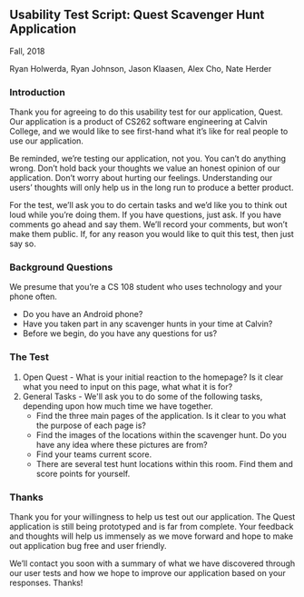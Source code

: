 ## Usability Test Script: **Quest Scavenger Hunt Application**
Fall, 2018

Ryan Holwerda, Ryan Johnson, Jason Klaasen, Alex Cho, Nate Herder

### Introduction
Thank you for agreeing to do this usability test for our application, Quest.  Our application is a product of CS262 software engineering at Calvin College, and we would like to see first-hand what it’s like for real people to use our application.

Be reminded, we’re testing our application, not you.  You can’t do anything wrong.  Don’t hold back your thoughts we value an honest opinion of our application.  Don’t worry about hurting our feelings.  Understanding our users’ thoughts will only help us in the long run to produce a better product.

For the test, we’ll ask you to do certain tasks and we’d like you to think out loud while you’re doing them.  If you have questions, just ask.  If you have comments go ahead and say them.  We’ll record your comments, but won’t make them public.  If, for any reason you would like to quit this test, then just say so. 


### Background Questions
We presume that you’re a CS 108 student who uses technology and your phone often.  
  - Do you have an Android phone?
  - Have you taken part in any scavenger hunts in your time at Calvin?
  -	Before we begin, do you have any questions for us?

### The Test
1. Open Quest - What is your initial reaction to the homepage? Is it clear what you need to input on this page, what what it is for?
2. General Tasks - We'll ask you to do some of the following tasks, depending upon how much time we have together.
    * Find the three main pages of the application.  Is it clear to you what the purpose of each page is?
    * Find the images of the locations within the scavenger hunt.  Do you have any idea where these pictures are from?
    * Find your teams current score.
    * There are several test hunt locations within this room.  Find them and score points for yourself.

### Thanks
Thank you for your willingness to help us test out our application.  The Quest application is still being prototyped and is far from complete.  Your feedback and thoughts will help us immensely as we move forward and hope to make out application bug free and user friendly.

We’ll contact you soon with a summary of what we have discovered through our user tests and how we hope to improve our application based on your responses. Thanks!
